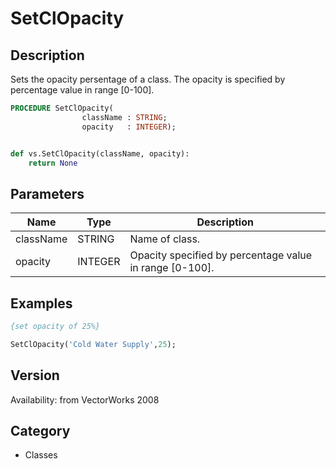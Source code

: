 # SetClOpacity

## Description
Sets the opacity persentage of a class. The opacity is specified by percentage value in range [0-100].

```pascal
PROCEDURE SetClOpacity(
				className : STRING;
				opacity   : INTEGER);
```

```python

def vs.SetClOpacity(className, opacity):
    return None
```

## Parameters
|Name|Type|Description|
|---|---|---|
|className|STRING|Name of class.|
|opacity|INTEGER|Opacity specified by percentage value in range [0-100].|

## Examples
```pascal
{set opacity of 25%}

SetClOpacity('Cold Water Supply',25);
```

## Version
Availability: from VectorWorks 2008
## Category
* Classes

